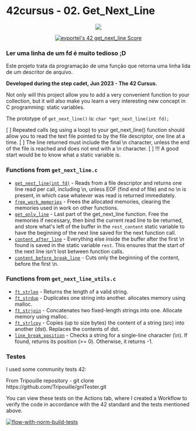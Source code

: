 # 42cursus - 02. Get_Next_Line
<p align="center">
	<a href="#"><img src="https://game.42sp.org.br/static/assets/achievements/get_next_linee.png"/></a>
</p>
<p align="center">
	<a href="https://github.com/JaeSeoKim/badge42"><img src="https://badge42.vercel.app/api/v2/clgz3vp5u001608l5gzuhclek/project/3118092" alt="evportel's 42 get_next_line Score" /></a>
</p>

### Ler uma linha de um fd é muito tedioso ;D

Este projeto trata da programação de uma função que retorna uma linha lida de um descritor de arquivo.

<strong>Developed during the step cadet, Jun 2023 - The 42 Cursus.</strong><br>

<p>
	Not only will this project allow you to add a very convenient function to your collection, but it will also make you learn a very interesting new concept in C programming: static variables.
</p>

The prototype of `get_next_line()` is: `char *get_next_line(int fd);`

[ ] Repeated calls (eg using a loop) to your get_next_line() function should allow you to read the text file pointed to by the file descriptor, one line at a time.
[ ] The line returned must include the final \n character, unless the end of the file is reached and does not end with a \n character.
[ ] !!! A good start would be to know what a static variable is.

### Functions from `get_next_line.c`

- [`get_next_line(int fd)`](/get_next_line.c) - Reads from a file descriptor and returns one line read per call, including \n, unless EOF (find end of file) and no \n is present, in which case whatever was read is returned immediately.
- [`free_work_memories`](/get_next_line.c) - Frees the allocated memories, clearing the memories used in work on other functions.
- [`get_only_line`](/get_next_line.c) - Last part of the get_next_line function. Free the memories if necessary, then bind the current read line to be returned, and store what's left of the buffer in the `rest_content` static variable to have the beginning of the next line saved for the next function call.
- [`content_after_line`](/get_next_line.c) - Everything else inside the buffer after the first \n found is saved in the static variable `rest`. This ensures that the start of the next line isn't lost between function calls.
- [`content_before_break_line`](/get_next_line.c) - Cuts only the beginning of the content, before the first \n.

### Functions from `get_next_line_utils.c`

- [`ft_strlen`](/get_next_line_utils.c)	- Returns the length of a valid string.
- [`ft_strdup`](/get_next_line_utils.c)	- Duplicates one string into another. allocates memory using malloc.
- [`ft_strjoin`](/get_next_line_utils.c) - Concatenates two fixed-length strings into one. Allocate memory using malloc.
- [`ft_strlcpy`](/get_next_line_utils.c) - Copies (up to size bytes) the content of a string (src) into another (dst). Replaces the contents of dst.
- [`line_break_position`](/get_next_line_utils.c) - Checks a string for a single-line character (\n). If found, returns its position (>= 0). Otherwise, it returns -1.

### Testes
<p>I used some community tests 42:<p/>
<p>From Tripouille repository - git clone https://github.com/Tripouille/gnlTester.git</p>
<p>
	You can view these tests on the Actions tab, where I created a Workflow to verify the code in accordance with the 42 standard and the tests mentioned above.
<p/>

[![flow-with-norm-build-tests](https://github.com/evertonportela/42cursus-02-Get-Next-Line/actions/workflows/flow-with-norm-build-tests.yml/badge.svg)](https://github.com/evertonportela/42cursus-02-Get-Next-Line/actions/workflows/flow-with-norm-build-tests.yml)